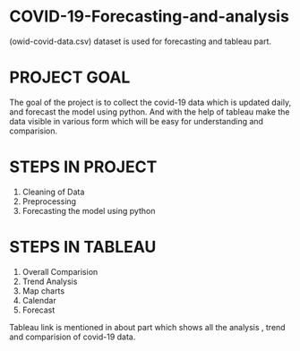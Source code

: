 # COVID-19-Forecasting-and-analysis

(owid-covid-data.csv) dataset is used for forecasting and tableau part.

# PROJECT GOAL
The goal of the project is to collect the covid-19 data which is updated daily, and forecast the model using python. And with the help of tableau make the data visible in various form which will be easy for understanding and comparision. 

# STEPS IN PROJECT

1. Cleaning of Data
2. Preprocessing
3. Forecasting the model using python

# STEPS IN TABLEAU

1. Overall Comparision
2. Trend Analysis
3. Map charts
4. Calendar
5. Forecast

Tableau link is mentioned in about part which shows all the analysis , trend and comparision of covid-19 data.
